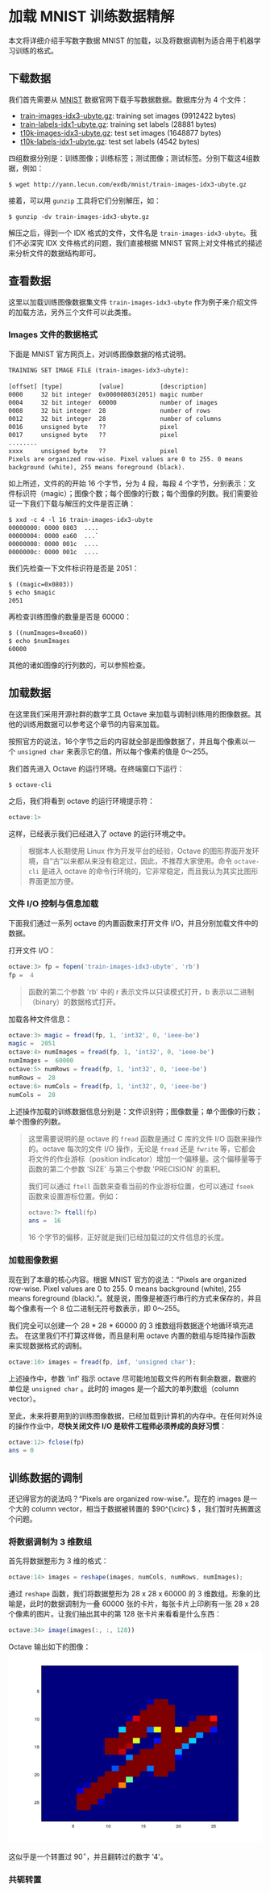 # 加载 MNIST 训练数据精解

本文将详细介绍手写数字数据 MNIST 的加载，以及将数据调制为适合用于机器学习训练的格式。

## 下载数据

我们首先需要从 [MNIST](http://yann.lecun.com/exdb/mnist/) 数据官网下载手写数据数据。数据库分为 4 个文件：

 * [train-images-idx3-ubyte.gz](http://yann.lecun.com/exdb/mnist/train-images-idx3-ubyte.gz):         training set images (9912422 bytes)
 * [train-labels-idx1-ubyte.gz](http://yann.lecun.com/exdb/mnist/train-labels-idx1-ubyte.gz):           training set labels (28881 bytes)
 * [t10k-images-idx3-ubyte.gz](http://yann.lecun.com/exdb/mnist/t10k-images-idx3-ubyte.gz):         test set images (1648877 bytes)
 * [t10k-labels-idx1-ubyte.gz](http://yann.lecun.com/exdb/mnist/t10k-labels-idx1-ubyte.gz):           test set labels (4542 bytes)

四组数据分别是：训练图像；训练标签；测试图像；测试标签。分别下载这4组数据，例如：

``` shell
$ wget http://yann.lecun.com/exdb/mnist/train-images-idx3-ubyte.gz
```

接着，可以用 `gunzip` 工具将它们分别解压，如：

``` shell
$ gunzip -dv train-images-idx3-ubyte.gz
```

解压之后，得到一个 IDX 格式的文件，文件名是 `train-images-idx3-ubyte`。我们不必深究 IDX 文件格式的问题，我们直接根据 MNIST 官网上对文件格式的描述来分析文件的数据结构即可。

## 查看数据

这里以加载训练图像数据集文件 `train-images-idx3-ubyte` 作为例子来介绍文件的加载方法，另外三个文件可以此类推。

### Images 文件的数据格式

下面是 MNIST 官方网页上，对训练图像数据的格式说明。

```
TRAINING SET IMAGE FILE (train-images-idx3-ubyte):

[offset] [type]          [value]          [description] 
0000     32 bit integer  0x00000803(2051) magic number 
0004     32 bit integer  60000            number of images 
0008     32 bit integer  28               number of rows 
0012     32 bit integer  28               number of columns 
0016     unsigned byte   ??               pixel 
0017     unsigned byte   ??               pixel 
........ 
xxxx     unsigned byte   ??               pixel
Pixels are organized row-wise. Pixel values are 0 to 255. 0 means background (white), 255 means foreground (black).
```

如上所述，文件的的开始 16 个字节，分为 4 段，每段 4 个字节，分别表示：文件标识符（magic）；图像个数；每个图像的行数；每个图像的列数。我们需要验证一下我们下载与解压的文件是否正确：

``` shell
$ xxd -c 4 -l 16 train-images-idx3-ubyte 
00000000: 0000 0803  ....
00000004: 0000 ea60  ...`
00000008: 0000 001c  ....
0000000c: 0000 001c  ....
```

我们先检查一下文件标识符是否是 2051：

``` shell
$ ((magic=0x0803))
$ echo $magic
2051
```

再检查训练图像的数量是否是 60000：

``` shell
$ ((numImages=0xea60))
$ echo $numImages
60000
```

其他的诸如图像的行列数的，可以参照检查。

## 加载数据

在这里我们采用开源社群的数学工具 Octave 来加载与调制训练用的图像数据。其他的训练用数据可以参考这个章节的内容来加载。

按照官方的说法，16个字节之后的内容就全部是图像数据了，并且每个像素以一个 `unsigned char` 来表示它的值，所以每个像素的值是 0～255。

我们首先进入 Octave 的运行环境。在终端窗口下运行：

``` shell
$ octave-cli
```

之后，我们将看到 octave 的运行环境提示符：

``` octave
octave:1> 
```

这样，已经表示我们已经进入了 octave 的运行环境之中。

> 根据本人长期使用 Linux 作为开发平台的经验，Octave 的图形界面开发环境，自“古”以来都从来没有稳定过，因此，不推荐大家使用。命令 `octave-cli` 是进入 octave 的命令行环境的，它非常稳定，而且我认为其实比图形界面更加方便。

### 文件 I/O 控制与信息加载

下面我们通过一系列 octave 的内置函数来打开文件 I/O，并且分别加载文件中的数据。

打开文件 I/O：

``` octave
octave:3> fp = fopen('train-images-idx3-ubyte', 'rb')
fp =  4
```

> 函数的第二个参数 'rb' 中的 r 表示文件以只读模式打开，b 表示以二进制（binary）的数据格式打开。

加载各种文件信息：

``` octave
octave:3> magic = fread(fp, 1, 'int32', 0, 'ieee-be')
magic =  2051
octave:4> numImages = fread(fp, 1, 'int32', 0, 'ieee-be')
numImages =  60000
octave:5> numRows = fread(fp, 1, 'int32', 0, 'ieee-be')
numRows =  28
octave:6> numCols = fread(fp, 1, 'int32', 0, 'ieee-be')
numCols =  28
```

上述操作加载的训练数据信息分别是：文件识别符；图像数量；单个图像的行数；单个图像的列数。

> 这里需要说明的是 octave 的 `fread` 函数是通过 C 库的文件 I/O 函数来操作的。octave 每次的文件 I/O 操作，无论是 `fread` 还是 `fwrite` 等，它都会将文件的作业游标（position indicator）增加一个偏移量。这个偏移量等于函数的第二个参数 'SIZE' 与第三个参数 'PRECISION' 的乘积。
>
> 我们可以通过 `ftell` 函数来查看当前的作业游标位置，也可以通过 `fseek` 函数来设置游标位置。例如：
>
> ``` octave
> octave:7> ftell(fp)
> ans =  16
> ```
> 16 个字节的偏移，正好就是我们已经加载过的文件信息的长度。

### 加载图像数据

现在到了本章的核心内容。根据 MNIST 官方的说法：“Pixels are organized row-wise. Pixel values are 0 to 255. 0 means background (white), 255 means foreground (black).”。就是说，图像是被逐行串行的方式来保存的，并且每个像素有一个 8 位二进制无符号数表示，即 0～255。

我们完全可以创建一个 28 \* 28 \* 60000 的 3 维数组将数据逐个地循环填充进去。 在这里我们不打算这样做，而且是利用 octave 内置的数组与矩阵操作函数来实现数据格式的调制。

``` octave
octave:10> images = fread(fp, inf, 'unsigned char');
```

上述操作中，参数 'inf' 指示 octave 尽可能地加载文件的所有剩余数据，数据的单位是 `unsigned char` 。此时的  images 是一个超大的单列数组（column vector）。

至此，未来将要用到的训练图像数据，已经加载到计算机的内存中。在任何对外设的操作作业中，**尽快关闭文件 I/O 是软件工程师必须养成的良好习惯**：

``` octave
octave:12> fclose(fp)
ans = 0
```

## 训练数据的调制

还记得官方的说法吗？“Pixels are organized row-wise.”。现在的 images 是一个大的 column vector，相当于数据被转置的 $90^{\circ} $ ，我们暂时先搁置这个问题。

### 将数据调制为 3 维数组

首先将数据整形为 3 维的格式：

``` octave
octave:14> images = reshape(images, numCols, numRows, numImages);
```

通过 `reshape` 函数，我们将数据整形为 28 x 28 x 60000 的 3 维数组。形象的比喻是，此时的数据调制为一叠 60000 张的卡片，每张卡片上印刷有一张 28 x 28 个像素的图片。让我们抽出其中的第 128 张卡片来看看是什么东西：

``` octave
octave:34> image(images(:, :, 128))
```

Octave 输出如下的图像：
![The 128th image of pre-permutation](../../../meta/prepermute_images-128.jpg)

这似乎是一个转置过 $90^{\circ}$，并且翻转过的数字 '4'。

### 共轭转置



